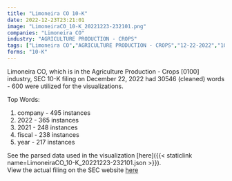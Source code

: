 ```yaml
---
title: "Limoneira CO 10-K"
date: 2022-12-23T23:21:01
image: "LimoneiraCO_10-K_20221223-232101.png"
companies: "Limoneira CO"
industry: "AGRICULTURE PRODUCTION - CROPS"
tags: ["Limoneira CO","AGRICULTURE PRODUCTION - CROPS","12-22-2022","10-K"]
forms: "10-K"
---
```

Limoneira CO, which is in the Agriculture Production - Crops [0100] industry, SEC 10-K filing on December 22, 2022 had 30546 (cleaned) words - 600 were utilized for the visualizations.

Top Words:
1. company - 495 instances
2. 2022 - 365 instances
3. 2021 - 248 instances
4. fiscal - 238 instances
5. year - 217 instances


See the parsed data used in the visualization [here]({{< staticlink name=LimoneiraCO_10-K_20221223-232101.json >}}).  
View the actual filing on the SEC website [here](https://www.sec.gov/Archives/edgar/data/1342423/0001342423-22-000038.txt)